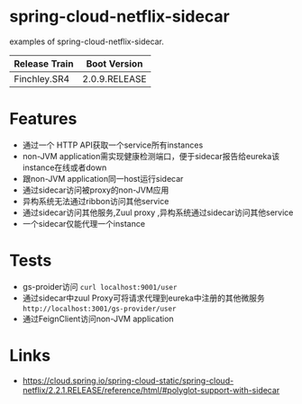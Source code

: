 # spring-cloud-netflix-sidecar
examples of spring-cloud-netflix-sidecar.

| Release Train |  Boot Version |
| :--- | :---: | 
| Finchley.SR4 | 2.0.9.RELEASE | 

# Features
* 通过一个 HTTP API获取一个service所有instances
* non-JVM application需实现健康检测端口，便于sidecar报告给eureka该instance在线或者down
* 跟non-JVM application同一host运行sidecar
* 通过sidecar访问被proxy的non-JVM应用
* 异构系统无法通过ribbon访问其他service
* 通过sidecar访问其他服务,Zuul proxy ,异构系统通过sidecar访问其他service
* 一个sidecar仅能代理一个instance
# Tests
* gs-proider访问 ```curl localhost:9001/user```
* 通过sidecar中zuul Proxy可将请求代理到eureka中注册的其他微服务
```http://localhost:3001/gs-provider/user```
* 通过FeignClient访问non-JVM application

# Links
* https://cloud.spring.io/spring-cloud-static/spring-cloud-netflix/2.2.1.RELEASE/reference/html/#polyglot-support-with-sidecar
